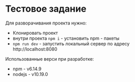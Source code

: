 # Тестовое задание

Для разворачивания проекта нужно:

*  Клонировать проект
*  внутри проекта `npm i` - установить npm - пакеты
* `npm run dev` - запустить локальный сервер по адресу http://localhost:8080

Использованные верси при разработке:
- npm - v6.14.9
- nodejs - v10.19.0
